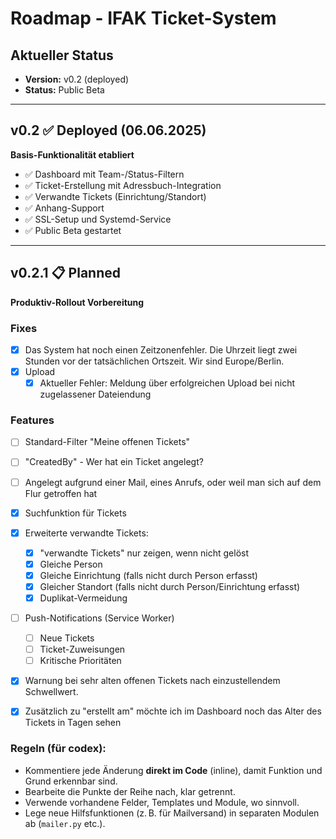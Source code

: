 # Roadmap - IFAK Ticket-System

## Aktueller Status
- **Version:** v0.2 (deployed)
- **Status:** Public Beta

---

## v0.2 ✅ **Deployed** (06.06.2025)
**Basis-Funktionalität etabliert**

- ✅ Dashboard mit Team-/Status-Filtern
- ✅ Ticket-Erstellung mit Adressbuch-Integration
- ✅ Verwandte Tickets (Einrichtung/Standort)
- ✅ Anhang-Support
- ✅ SSL-Setup und Systemd-Service
- ✅ Public Beta gestartet

---

## v0.2.1 📋 **Planned**
**Produktiv-Rollout Vorbereitung**

### Fixes

- [x] Das System hat noch einen Zeitzonenfehler. Die Uhrzeit liegt zwei Stunden vor der tatsächlichen Ortszeit. Wir sind Europe/Berlin.
- [x] Upload
  - [x] Aktueller Fehler: Meldung über erfolgreichen Upload bei nicht zugelassener Dateiendung

### Features
- [ ] Standard-Filter "Meine offenen Tickets"
- [ ] "CreatedBy" - Wer hat ein Ticket angelegt?
- [ ] Angelegt aufgrund einer Mail, eines Anrufs, oder weil man sich auf dem Flur getroffen hat
- [x] Suchfunktion für Tickets
- [x] Erweiterte verwandte Tickets:
  - [x] "verwandte Tickets" nur zeigen, wenn nicht gelöst
  - [x] Gleiche Person
  - [x] Gleiche Einrichtung (falls nicht durch Person erfasst)
  - [x] Gleicher Standort (falls nicht durch Person/Einrichtung erfasst)
  - [x] Duplikat-Vermeidung
- [ ] Push-Notifications (Service Worker)
  - [ ] Neue Tickets
  - [ ] Ticket-Zuweisungen
  - [ ] Kritische Prioritäten
- [x] Warnung bei sehr alten offenen Tickets nach einzustellendem Schwellwert. 
- [x] Zusätzlich zu "erstellt am" möchte ich im Dashboard noch das Alter des Tickets in Tagen sehen


### Regeln (für codex):
- Kommentiere jede Änderung **direkt im Code** (inline), damit Funktion und Grund erkennbar sind.
- Bearbeite die Punkte der Reihe nach, klar getrennt.
- Verwende vorhandene Felder, Templates und Module, wo sinnvoll.
- Lege neue Hilfsfunktionen (z. B. für Mailversand) in separaten Modulen ab (`mailer.py` etc.).
